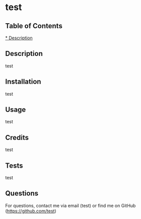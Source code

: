 
  # test
  
  
  ## Table of Contents
  [* Description](#Description)

  ## Description
  test

  ## Installation
  test

  ## Usage
  test
  

  ## Credits
  test
  
  ## Tests
  test

  ## Questions
  For questions, contact me via email (test) or find me on GitHub (https://github.com/test)
  